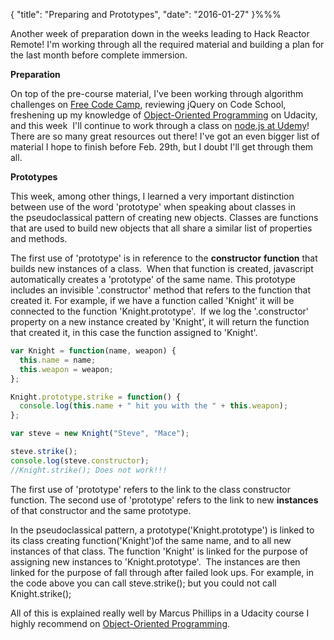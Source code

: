 { "title": "Preparing and Prototypes", "date": "2016-01-27" }%%%

Another week of preparation down in the weeks leading to Hack Reactor Remote! I'm working through all the required material and building a plan for the last month before complete immersion.

<strong>Preparation</strong>

On top of the pre-course material, I've been working through algorithm challenges on <a href="http://www.freecodecamp.com/" target="_blank">Free Code Camp</a>, reviewing jQuery on Code School, freshening up my knowledge of <a href="https://www.udacity.com/course/object-oriented-javascript--ud015" target="_blank">Object-Oriented Programming</a> on Udacity, and this week  I'll continue to work through a class on <a href="https://www.udemy.com/understand-nodejs/learn/#/" target="_blank">node.js at Udemy</a>! There are so many great resources out there! I've got an even bigger list of material I hope to finish before Feb. 29th, but I doubt I'll get through them all.

<strong>Prototypes</strong>

This week, among other things, I learned a very important distinction between use of the word 'prototype' when speaking about classes in the pseudoclassical pattern of creating new objects. Classes are functions that are used to build new objects that all share a similar list of properties and methods.

The first use of 'prototype' is in reference to the <strong>constructor</strong> <strong>function</strong> that builds new instances of a class.  When that function is created, javascript automatically creates a 'prototype' of the same name. This prototype includes an invisible '.constructor' method that refers to the function that created it. For example, if we have a function called 'Knight' it will be connected to the function 'Knight.prototype'.  If we log the '.constructor' property on a new instance created by 'Knight', it will return the function that created it, in this case the function assigned to 'Knight'.

```javascript
var Knight = function(name, weapon) {
  this.name = name;
  this.weapon = weapon;
};

Knight.prototype.strike = function() {
  console.log(this.name + " hit you with the " + this.weapon);
};

var steve = new Knight("Steve", "Mace");

steve.strike();
console.log(steve.constructor);
//Knight.strike(); Does not work!!!
```

The first use of 'prototype' refers to the link to the class constructor function. The second use of 'prototype' refers to the link to new <strong>instances</strong> of that constructor and the same prototype.

In the pseudoclassical pattern, a prototype('Knight.prototype') is linked to its class creating function('Knight')of the same name, and to all new instances of that class. The function 'Knight' is linked for the purpose of assigning new instances to 'Knight.prototype'.  The instances are then linked for the purpose of fall through after failed look ups. For example, in the code above you can call steve.strike(); but you could not call Knight.strike();

All of this is explained really well by Marcus Phillips in a Udacity course I highly recommend on <a href="https://www.udacity.com/course/object-oriented-javascript--ud015" target="_blank">Object-Oriented Programming</a>.
